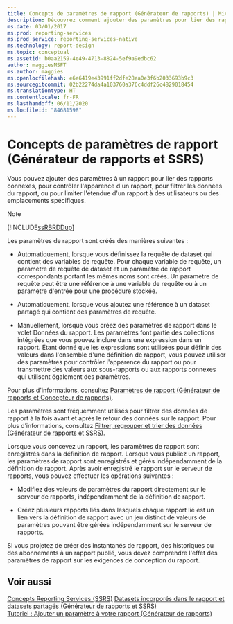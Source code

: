 ```yaml
---
title: Concepts de paramètres de rapport (Générateur de rapports) | Microsoft Docs
description: Découvrez comment ajouter des paramètres pour lier des rapports associés, pour contrôler l’apparence d’un rapport, pour filtrer des données de rapport ou pour limiter l’étendue dans le Générateur de rapports.
ms.date: 03/01/2017
ms.prod: reporting-services
ms.prod_service: reporting-services-native
ms.technology: report-design
ms.topic: conceptual
ms.assetid: b0aa2159-4e49-4713-8824-5ef9a9edbc62
author: maggiesMSFT
ms.author: maggies
ms.openlocfilehash: e6e6419e43991ff2dfe28ea0e3f6b2033693b9c3
ms.sourcegitcommit: 02b22274da4a103760a376c4ddf26c4829018454
ms.translationtype: HT
ms.contentlocale: fr-FR
ms.lasthandoff: 06/11/2020
ms.locfileid: "84681598"
---
```

# <a name="report-parameters-concepts-report-builder-and-ssrs"></a>Concepts de paramètres de rapport (Générateur de rapports et SSRS)
  Vous pouvez ajouter des paramètres à un rapport pour lier des rapports connexes, pour contrôler l'apparence d'un rapport, pour filtrer les données du rapport, ou pour limiter l'étendue d'un rapport à des utilisateurs ou des emplacements spécifiques.  
  
> [!NOTE]  
>  [!INCLUDE[ssRBRDDup](../../includes/ssrbrddup-md.md)]  
  
 Les paramètres de rapport sont créés des manières suivantes :  
  
-   Automatiquement, lorsque vous définissez la requête de dataset qui contient des variables de requête. Pour chaque variable de requête, un paramètre de requête de dataset et un paramètre de rapport correspondants portant les mêmes noms sont créés. Un paramètre de requête peut être une référence à une variable de requête ou à un paramètre d'entrée pour une procédure stockée.  
  
-   Automatiquement, lorsque vous ajoutez une référence à un dataset partagé qui contient des paramètres de requête.  
  
-   Manuellement, lorsque vous créez des paramètres de rapport dans le volet Données du rapport. Les paramètres font partie des collections intégrées que vous pouvez inclure dans une expression dans un rapport. Étant donné que les expressions sont utilisées pour définir des valeurs dans l'ensemble d'une définition de rapport, vous pouvez utiliser des paramètres pour contrôler l'apparence du rapport ou pour transmettre des valeurs aux sous-rapports ou aux rapports connexes qui utilisent également des paramètres.  
  
 Pour plus d'informations, consultez [Paramètres de rapport &#40;Générateur de rapports et Concepteur de rapports&#41;](../../reporting-services/report-design/report-parameters-report-builder-and-report-designer.md).  
  
 Les paramètres sont fréquemment utilisés pour filtrer des données de rapport à la fois avant et après le retour des données sur le rapport. Pour plus d’informations, consultez [Filtrer, regrouper et trier des données &#40;Générateur de rapports et SSRS&#41;](../../reporting-services/report-design/filter-group-and-sort-data-report-builder-and-ssrs.md).  
  
 Lorsque vous concevez un rapport, les paramètres de rapport sont enregistrés dans la définition de rapport. Lorsque vous publiez un rapport, les paramètres de rapport sont enregistrés et gérés indépendamment de la définition de rapport. Après avoir enregistré le rapport sur le serveur de rapports, vous pouvez effectuer les opérations suivantes :  
  
-   Modifiez des valeurs de paramètres du rapport directement sur le serveur de rapports, indépendamment de la définition de rapport.  
  
-   Créez plusieurs rapports liés dans lesquels chaque rapport lié est un lien vers la définition de rapport avec un jeu distinct de valeurs de paramètres pouvant être gérées indépendamment sur le serveur de rapports.  
  
 Si vous projetez de créer des instantanés de rapport, des historiques ou des abonnements à un rapport publié, vous devez comprendre l'effet des paramètres de rapport sur les exigences de conception du rapport.  
  
## <a name="see-also"></a>Voir aussi  
 [Concepts Reporting Services (SSRS)](../reporting-services-concepts-ssrs.md) [Datasets incorporés dans le rapport et datasets partagés &#40;Générateur de rapports et SSRS&#41;](../../reporting-services/report-data/report-embedded-datasets-and-shared-datasets-report-builder-and-ssrs.md)   
 [Tutoriel : Ajouter un paramètre à votre rapport &#40;Générateur de rapports&#41;](../../reporting-services/tutorial-add-a-parameter-to-your-report-report-builder.md)  
  
  

